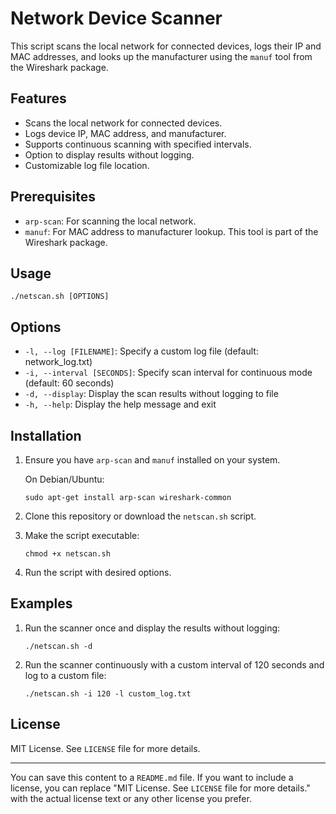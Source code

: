 # Network Device Scanner

This script scans the local network for connected devices, logs their IP and MAC addresses, and looks up the manufacturer using the `manuf` tool from the Wireshark package.

## Features

- Scans the local network for connected devices.
- Logs device IP, MAC address, and manufacturer.
- Supports continuous scanning with specified intervals.
- Option to display results without logging.
- Customizable log file location.

## Prerequisites

- `arp-scan`: For scanning the local network.
- `manuf`: For MAC address to manufacturer lookup. This tool is part of the Wireshark package.

## Usage

```
./netscan.sh [OPTIONS]
```

## Options

- `-l, --log [FILENAME]`: Specify a custom log file (default: network_log.txt)
- `-i, --interval [SECONDS]`: Specify scan interval for continuous mode (default: 60 seconds)
- `-d, --display`: Display the scan results without logging to file
- `-h, --help`: Display the help message and exit

## Installation

1. Ensure you have `arp-scan` and `manuf` installed on your system.
   
   On Debian/Ubuntu:
   ```
   sudo apt-get install arp-scan wireshark-common
   ```

2. Clone this repository or download the `netscan.sh` script.
3. Make the script executable:
   
   ```
   chmod +x netscan.sh
   ```

4. Run the script with desired options.

## Examples

1. Run the scanner once and display the results without logging:
   ```
   ./netscan.sh -d
   ```

2. Run the scanner continuously with a custom interval of 120 seconds and log to a custom file:
   ```
   ./netscan.sh -i 120 -l custom_log.txt
   ```

## License

MIT License. See `LICENSE` file for more details.

---

You can save this content to a `README.md` file. If you want to include a license, you can replace "MIT License. See `LICENSE` file for more details." with the actual license text or any other license you prefer.

